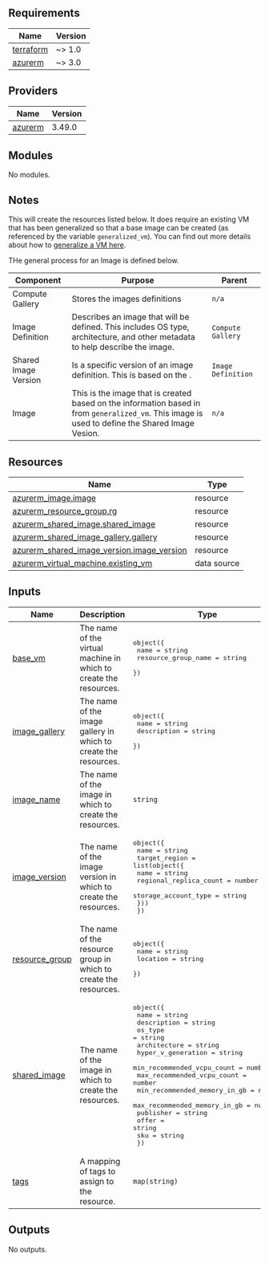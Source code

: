 ## Requirements

| Name | Version |
|------|---------|
| <a name="requirement_terraform"></a> [terraform](#requirement\_terraform) | ~> 1.0 |
| <a name="requirement_azurerm"></a> [azurerm](#requirement\_azurerm) | ~> 3.0 |

## Providers

| Name | Version |
|------|---------|
| <a name="provider_azurerm"></a> [azurerm](#provider\_azurerm) | 3.49.0 |

## Modules

No modules.

## Notes

This will create the resources listed below.   It does require an existing VM that has been generalized so that a base image can be created (as referenced by the variable `generalized_vm`).   You can find out more details about how to [generalize a VM here](https://learn.microsoft.com/en-us/azure/virtual-machines/generalize).

THe general process for an Image is defined below. 

| Component | Purpose | Parent |
|-----------|---------|--------|
| Compute Gallery | Stores the images definitions | `n/a` |
| Image Definition | Describes an image that will be defined.  This includes OS type, architecture, and other metadata to help describe the image. | `Compute Gallery` |
| Shared Image Version | Is a specific version of an image definition.  This is based on the . | `Image Definition` |
| Image | This is the image that is created based on the information based in from `generalized_vm`.  This image is used to define the Shared Image Vesion. | `n/a` |

## Resources

| Name | Type |
|------|------|
| [azurerm_image.image](https://registry.terraform.io/providers/hashicorp/azurerm/latest/docs/resources/image) | resource |
| [azurerm_resource_group.rg](https://registry.terraform.io/providers/hashicorp/azurerm/latest/docs/resources/resource_group) | resource |
| [azurerm_shared_image.shared_image](https://registry.terraform.io/providers/hashicorp/azurerm/latest/docs/resources/shared_image) | resource |
| [azurerm_shared_image_gallery.gallery](https://registry.terraform.io/providers/hashicorp/azurerm/latest/docs/resources/shared_image_gallery) | resource |
| [azurerm_shared_image_version.image_version](https://registry.terraform.io/providers/hashicorp/azurerm/latest/docs/resources/shared_image_version) | resource |
| [azurerm_virtual_machine.existing_vm](https://registry.terraform.io/providers/hashicorp/azurerm/latest/docs/data-sources/virtual_machine) | data source |

## Inputs

| Name | Description | Type | Default | Required |
|------|-------------|------|---------|:--------:|
| <a name="input_base_vm"></a> [base\_vm](#input\_base\_vm) | The name of the virtual machine in which to create the resources. | <pre>object({<br>    name                = string<br>    resource_group_name = string<br>  })</pre> | n/a | yes |
| <a name="input_image_gallery"></a> [image\_gallery](#input\_image\_gallery) | The name of the image gallery in which to create the resources. | <pre>object({<br>    name          = string<br>    description   = string<br>  })</pre> | n/a | yes |
| <a name="input_image_name"></a> [image\_name](#input\_image\_name) | The name of the image in which to create the resources. | `string` | n/a | yes |
| <a name="input_image_version"></a> [image\_version](#input\_image\_version) | The name of the image version in which to create the resources. | <pre>object({<br>    name                = string<br>    target_region      = list(object({<br>      name                    = string<br>      regional_replica_count  = number<br>      storage_account_type    = string<br>    }))<br>  })</pre> | n/a | yes |
| <a name="input_resource_group"></a> [resource\_group](#input\_resource\_group) | The name of the resource group in which to create the resources. | <pre>object({<br>    name      = string<br>    location  = string<br>  })</pre> | n/a | yes |
| <a name="input_shared_image"></a> [shared\_image](#input\_shared\_image) | The name of the image in which to create the resources. | <pre>object({<br>    name                          = string<br>    description                   = string<br>    os_type                       = string<br>    architecture                  = string<br>    hyper_v_generation            = string<br>    min_recommended_vcpu_count    = number<br>    max_recommended_vcpu_count    = number<br>    min_recommended_memory_in_gb  = number<br>    max_recommended_memory_in_gb  = number<br>    publisher                     = string<br>    offer                         = string<br>    sku                           = string<br>  })</pre> | n/a | yes |
| <a name="input_tags"></a> [tags](#input\_tags) | A mapping of tags to assign to the resource. | `map(string)` | n/a | yes |

## Outputs

No outputs.
